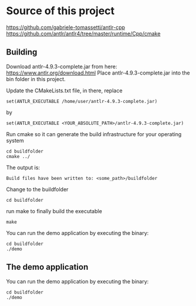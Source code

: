 # Source of this project

https://github.com/gabriele-tomassetti/antlr-cpp
https://github.com/antlr/antlr4/tree/master/runtime/Cpp/cmake

## Building

Download antlr-4.9.3-complete.jar from here: https://www.antlr.org/download.html
Place antlr-4.9.3-complete.jar into the bin folder in this project.

Update the CMakeLists.txt file, in there, replace

```
set(ANTLR_EXECUTABLE /home/user/antlr-4.9.3-complete.jar)
```
by
```
set(ANTLR_EXECUTABLE <YOUR_ABSOLUTE_PATH>/antlr-4.9.3-complete.jar)
```

Run cmake so it can generate the build infrastructure for your operating system

```
cd buildfolder
cmake ../
```
The output is:

```
Build files have been written to: <some_path>/buildfolder
```

Change to the buildfolder

```
cd buildfolder
```

run make to finally build the executable

```
make
```

You can run the demo application by executing the binary:

```
cd buildfolder
./demo
```

## The demo application

You can run the demo application by executing the binary:

```
cd buildfolder
./demo
```

